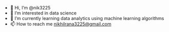 - 👋 Hi, I’m @nik3225
- 👀 I’m interested in data science
- 🌱 I’m currently learning data analytics using machine learning algorithms
- 📫 How to reach me nikhilrana3225@gmail.com

<!---
nik3225/nik3225 is a ✨ special ✨ repository because its `README.md` (this file) appears on your GitHub profile.
You can click the Preview link to take a look at your changes.
--->
